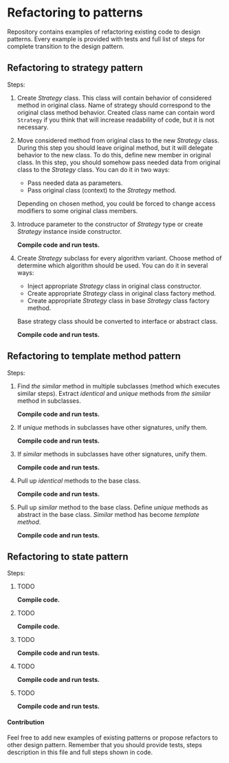 # Refactoring to patterns
Repository contains examples of refactoring existing code to design patterns. Every example is provided with tests and full list of steps for complete transition to the design pattern.

## Refactoring to strategy pattern
Steps:
1. Create _Strategy_ class. This class will contain behavior of considered method in original class. Name of strategy should correspond to the original class method behavior. Created class name can contain word `Strategy` if you think that will increase readability of code, but it is not necessary.
2. Move considered method from original class to the new _Strategy_ class. During this step you should leave original method, but it will delegate behavior to the new class. To do this, define new member in original class. In this step, you should somehow pass needed data from original class to the _Strategy_ class. You can do it in two ways:
   * Pass needed data as parameters.
   * Pass original class (context) to the _Strategy_ method.

   Depending on chosen method, you could be forced to change access modifiers to some original class members.

3. Introduce parameter to the constructor of _Strategy_ type or create _Strategy_ instance inside constructor.

   **Compile code and run tests.**
4. Create _Strategy_ subclass for every algorithm variant. Choose method of determine which algorithm should be used. You can do it in several ways:
    * Inject appropriate _Strategy_ class in original class constructor.
    * Create appropriate _Strategy_ class in original class factory method.
    * Create appropriate _Strategy_ class in base _Strategy_ class factory method.

    Base strategy class should be converted to interface or abstract class.

   **Compile code and run tests.**

## Refactoring to template method pattern
Steps:
1. Find _the similar_ method in multiple subclasses (method which executes similar steps). Extract _identical_ and _unique_ methods from _the similar_ method in subclasses. 

   **Compile code and run tests.**

2. If _unique_ methods in subclasses have other signatures, unify them.

   **Compile code and run tests.**

3. If _similar_ methods in subclasses have other signatures, unify them.

   **Compile code and run tests.**

4. Pull up _identical_ methods to the base class.

   **Compile code and run tests.**

5. Pull up _similar_ method to the base class. Define _unique_ methods as abstract in the base class. _Similar_ method has become _template method_.

   **Compile code and run tests.**

## Refactoring to state pattern
Steps:
1. TODO

   **Compile code.**

2. TODO

   **Compile code.**

3. TODO

   **Compile code and run tests.**

4. TODO

   **Compile code and run tests.**

5. TODO

   **Compile code and run tests.**

#### Contribution
Feel free to add new examples of existing patterns or propose refactors to other design pattern. Remember that you should provide tests, steps description in this file and full steps shown in code.
